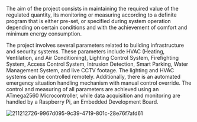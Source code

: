 <p>The aim of the project consists in maintaining the required value of the regulated quantity, its monitoring or measuring according to a definite program that is either pre-set, or specified during system operation depending on certain conditions and with the achievement of comfort and minimum energy consumption.</p>
<p>The project involves several parameters related to building infrastructure and security systems. These parameters include HVAC (Heating, Ventilation, and Air Conditioning), Lighting Control System, Firefighting System, Access Control System, Intrusion Detection, Smart Parking, Water Management System, and live CCTV footage. The lighting and HVAC systems can be controlled remotely. Additionally, there is an automated emergency situation handling mechanism with manual control override. The control and measuring of all parameters are achieved using an ATmega2560 Microcontroller, while data acquisition and monitoring are handled by a Raspberry Pi, an Embedded Development Board.</p>

![211212726-9967d095-9c39-4719-801c-28e76f7afd61](https://github.com/walidbadar/Building-Managment-System-UI/assets/81442784/54d6e20e-22ff-445e-94ca-8a2d5780956d)
